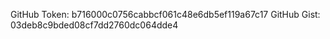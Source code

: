 GitHub Token: b716000c0756cabbcf061c48e6db5ef119a67c17
GitHub Gist: 03deb8c9bded08cf7dd2760dc064dde4